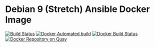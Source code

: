 # Debian 9 (Stretch) Ansible Docker Image

[![Build Status](https://api.travis-ci.org/haghighi-ahmad/docker-ansible-debian9.svg)](https://travis-ci.org/haghighi-ahmad/docker-ansible-debian9)
[![Docker Automated build](https://img.shields.io/docker/automated/haghighi/docker-ansible-debian9.svg?maxAge=2592000)](https://hub.docker.com/r/haghighi/docker-ansible-debian9/)
[![Docker Build Status](https://img.shields.io/docker/build/haghighi/docker-ansible-debian9.svg?maxAge=2592000)](https://hub.docker.com/r/haghighi/docker-ansible-debian9/)
[![Docker Repository on Quay](https://quay.io/repository/haghighi_ahmad/docker-ansible-debian9/status "Docker Repository on Quay")](https://quay.io/repository/haghighi_ahmad/docker-ansible-debian9)

